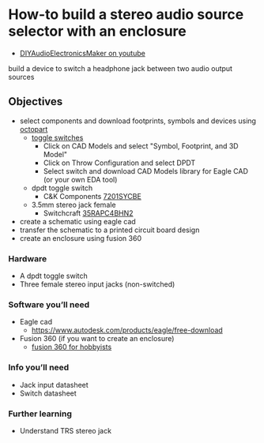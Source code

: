 # How-to build a stereo audio source selector with an enclosure
* [DIYAudioElectronicsMaker on youtube](https://www.youtube.com/watch?v=w1A_pi3zSDo)

build a device to switch a headphone jack between two audio output sources

## Objectives
* select components and download footprints, symbols and devices using [octopart](https://octopart.com)
  * [toggle switches](https://octopart.com/search?category_ids=4810&start=0)
    * Click on CAD Models and select "Symbol, Footprint, and 3D Model"
    * Click on Throw Configuration and select DPDT 
    * Select switch and download CAD Models library for Eagle CAD (or your own EDA tool)       
  * dpdt toggle switch
    * C&K Components [7201SYCBE](https://octopart.com/7201sycbe-c%26k+components-1058918?r=sp&s=h9bg1UtQQaGZ5SfalieGdQ)
  * 3.5mm stereo jack female
    * Switchcraft [35RAPC4BHN2](https://octopart.com/35rapc4bhn2-switchcraft-36039?r=sp&s=-O8wGkm4QZSNxaEGYoEhYw)
* create a schematic using eagle cad
* transfer the schematic to a printed circuit board design 
* create an enclosure using fusion 360

### Hardware
* A dpdt toggle switch
* Three female stereo input jacks (non-switched)

### Software you’ll need
* Eagle cad 
  * https://www.autodesk.com/products/eagle/free-download
* Fusion 360 (if you want to create an enclosure)
  * [fusion 360 for hobbyists](https://www.autodesk.com/campaigns/fusion-360-for-hobbyists)

### Info you’ll need
* Jack input datasheet 
* Switch datasheet

### Further learning 
* Understand TRS stereo jack
